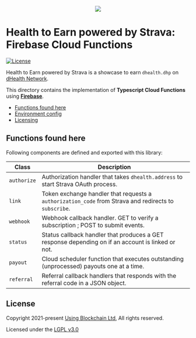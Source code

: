 
<p align="center"><img src="https://dhealth.network/wp-content/uploads/2021/01/dHealth-Network-Logo-color-change.png"></p>

# Health to Earn powered by Strava: Firebase Cloud Functions

[![License](https://img.shields.io/badge/License-LGPL%203.0%20only-blue.svg)](https://opensource.org/licenses/LGPL-3.0)

Health to Earn powered by Strava is a showcase to earn `dhealth.dhp` on [dHealth Network][parent-url].

This directory contains the implementation of **Typescript Cloud Functions** using [**Firebase**](https://firebase.google.com/docs/functions).

- [Functions found here](#functions-found-here)
- [Environment config](#environment)
- [Licensing](#license)

## Functions found here

Following components are defined and exported with this library:

| Class | Description |
| --- | --- |
| `authorize` | Authorization handler that takes `dhealth.address` to start Strava OAuth process. |
| `link` | Token exchange handler that requests a `authorization_code` from Strava and redirects to `subscribe`. |
| `webhook` | Webhook callback handler. GET to verify a subscription ; POST to submit events. |
| `status` | Status callback handler that produces a GET response depending on if an account is linked or not. |
| `payout` | Cloud scheduler function that executes outstanding (unprocessed) payouts one at a time. |
| `referral` | Referral callback handlers that responds with the referral code in a JSON object. |

## License

Copyright 2021-present [Using Blockchain Ltd][ref-ltd], All rights reserved.

Licensed under the [LGPL v3.0](LICENSE)

[ref-ltd]: https://using-blockchain.org
[parent-url]: https://dhealth.network
